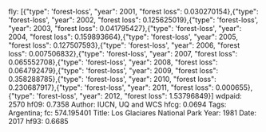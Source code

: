 fly: [{"type": 'forest-loss', "year": 2001, "forest loss": 0.030270154},{"type": 'forest-loss', "year": 2002, "forest loss": 0.125625019},{"type": 'forest-loss', "year": 2003, "forest loss": 0.041795427},{"type": 'forest-loss', "year": 2004, "forest loss": 0.159893664},{"type": 'forest-loss', "year": 2005, "forest loss": 0.127507593},{"type": 'forest-loss', "year": 2006, "forest loss": 0.007506832},{"type": 'forest-loss', "year": 2007, "forest loss": 0.065552708},{"type": 'forest-loss', "year": 2008, "forest loss": 0.064792479},{"type": 'forest-loss', "year": 2009, "forest loss": 0.358288785},{"type": 'forest-loss', "year": 2010, "forest loss": 0.230687917},{"type": 'forest-loss', "year": 2011, "forest loss": 0.000655},{"type": 'forest-loss', "year": 2012, "forest loss": 1.53796849}]
wdpaid: 2570
hf09: 0.7358
Author: IUCN, UQ and WCS
hfcg: 0.0694
Tags: Argentina;
fc: 574.195401
Title: Los Glaciares National Park
Year: 1981
Date: 2017
hf93: 0.6685
